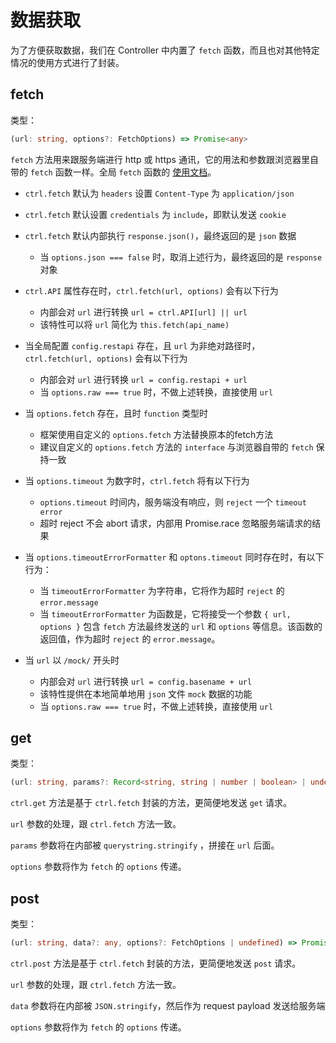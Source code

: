 # 数据获取

为了方便获取数据，我们在 Controller 中内置了 `fetch` 函数，而且也对其他特定情况的使用方式进行了封装。

## fetch

类型：

```ts
(url: string, options?: FetchOptions) => Promise<any>
```

`fetch` 方法用来跟服务端进行 http 或 https 通讯，它的用法和参数跟浏览器里自带的 `fetch` 函数一样。全局 `fetch` 函数的 [使用文档](https://github.github.io/fetch/)。

* `ctrl.fetch` 默认为 `headers` 设置 `Content-Type` 为 `application/json`

* `ctrl.fetch` 默认设置 `credentials` 为 `include`，即默认发送 `cookie`

* `ctrl.fetch` 默认内部执行 `response.json()`，最终返回的是 `json` 数据

  * 当 `options.json === false` 时，取消上述行为，最终返回的是 `response` 对象

* `ctrl.API` 属性存在时，`ctrl.fetch(url, options)` 会有以下行为

  * 内部会对 `url` 进行转换 `url = ctrl.API[url] || url`
  * 该特性可以将 `url` 简化为 `this.fetch(api_name)`

* 当全局配置 `config.restapi` 存在，且 `url` 为非绝对路径时，`ctrl.fetch(url, options)` 会有以下行为

  * 内部会对 `url` 进行转换 `url = config.restapi + url`
  * 当 `options.raw === true` 时，不做上述转换，直接使用 `url`

* 当 `options.fetch` 存在，且时 `function` 类型时

  * 框架使用自定义的 `options.fetch` 方法替换原本的fetch方法
  * 建议自定义的 `options.fetch` 方法的 `interface` 与浏览器自带的 `fetch` 保持一致

* 当 `options.timeout` 为数字时，`ctrl.fetch` 将有以下行为

  * `options.timeout` 时间内，服务端没有响应，则 `reject` 一个 `timeout error`
  * 超时 reject 不会 abort 请求，内部用 Promise.race 忽略服务端请求的结果

* 当 `options.timeoutErrorFormatter` 和 `optons.timeout` 同时存在时，有以下行为：

  * 当 `timeoutErrorFormatter` 为字符串，它将作为超时 `reject` 的 `error.message`
  * 当 `timeoutErrorFormatter` 为函数是，它将接受一个参数 `{ url, options }` 包含 `fetch` 方法最终发送的 `url` 和 `options` 等信息。该函数的返回值，作为超时 `reject` 的 `error.message`。

* 当 `url` 以 `/mock/` 开头时

  * 内部会对 `url` 进行转换 `url = config.basename + url`
  * 该特性提供在本地简单地用 `json` 文件 `mock` 数据的功能
  * 当 `options.raw === true` 时，不做上述转换，直接使用 `url`

## get

类型：

```ts
(url: string, params?: Record<string, string | number | boolean> | undefined, options?: FetchOptions | undefined) => Promise<any>
```

`ctrl.get` 方法是基于 `ctrl.fetch` 封装的方法，更简便地发送 `get` 请求。

`url` 参数的处理，跟 `ctrl.fetch` 方法一致。

`params` 参数将在内部被 `querystring.stringify` ，拼接在 `url` 后面。

`options` 参数将作为 `fetch` 的 `options` 传递。

## post

类型：

```ts
(url: string, data?: any, options?: FetchOptions | undefined) => Promise<any>
```

`ctrl.post` 方法是基于 `ctrl.fetch` 封装的方法，更简便地发送 `post` 请求。

`url` 参数的处理，跟 `ctrl.fetch` 方法一致。

`data` 参数将在内部被 `JSON.stringify`，然后作为 request payload 发送给服务端

`options` 参数将作为 `fetch` 的 `options` 传递。
